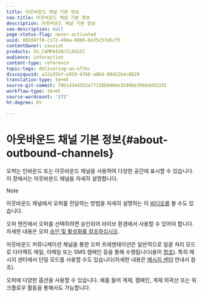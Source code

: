 ```yaml
---
title: 아웃바운드 채널 기본 정보
seo-title: 아웃바운드 채널 기본 정보
description: 아웃바운드 채널 기본 정보
seo-description: null
page-status-flag: never-activated
uuid: 802d4ff8-c172-494a-9086-6e35c57e5cf5
contentOwner: sauviat
products: SG_CAMPAIGN/CLASSIC
audience: interaction
content-type: reference
topic-tags: delivering-an-offer
discoiquuid: a22a25bf-e920-4766-a864-00d32b4c8029
translation-type: tm+mt
source-git-commit: 70b143445b2e77128b9404e35d96b39694d55335
workflow-type: tm+mt
source-wordcount: '172'
ht-degree: 6%

---
```



# 아웃바운드 채널 기본 정보{#about-outbound-channels}

오퍼는 인바운드 또는 아웃바운드 채널을 사용하여 다양한 공간에 표시할 수 있습니다. 이 장에서는 아웃바운드 채널을 자세히 설명합니다.

>[!NOTE]
>
>아웃바운드 채널에서 오퍼를 전달하는 방법을 자세히 설명하는 이 [비디오를](https://helpx.adobe.com/campaign/classic/how-to/deliver-an-offer-on-outbound-channel-in-acv6.html?playlist=/ccx/v1/collection/product/campaign/classic/segment/digital-marketers/explevel/intermediate/applaunch/get-started/collection.ccx.js&amp;ref=helpx.adobe.com) 볼 수도 있습니다.

오퍼 엔진에서 오퍼를 선택하려면 승인되어 라이브 환경에서 사용할 수 있어야 합니다. 자세한 내용은 오퍼 [승인 및 활성화를 참조하십시오](../../interaction/using/approving-and-activating-an-offer.md).

아웃바운드 커뮤니케이션 채널을 통한 오퍼 프레젠테이션은 일반적으로 일괄 처리 모드로 다이렉트 메일, 이메일 또는 SMS 캠페인 등을 통해 수행됩니다(용어 [참조](../../interaction/using/glossary.md)). 특히 메시지 센터에서 단일 모드를 사용할 수도 있습니다(자세한 내용은 [메시지 센터](../../message-center/using/about-transactional-messaging.md) 안내서 참조).

오퍼에 다양한 옵션을 사용할 수 있습니다. 예를 들어 게재, 캠페인, 게재 외곽선 또는 워크플로우 활동을 통해서도 가능합니다.
